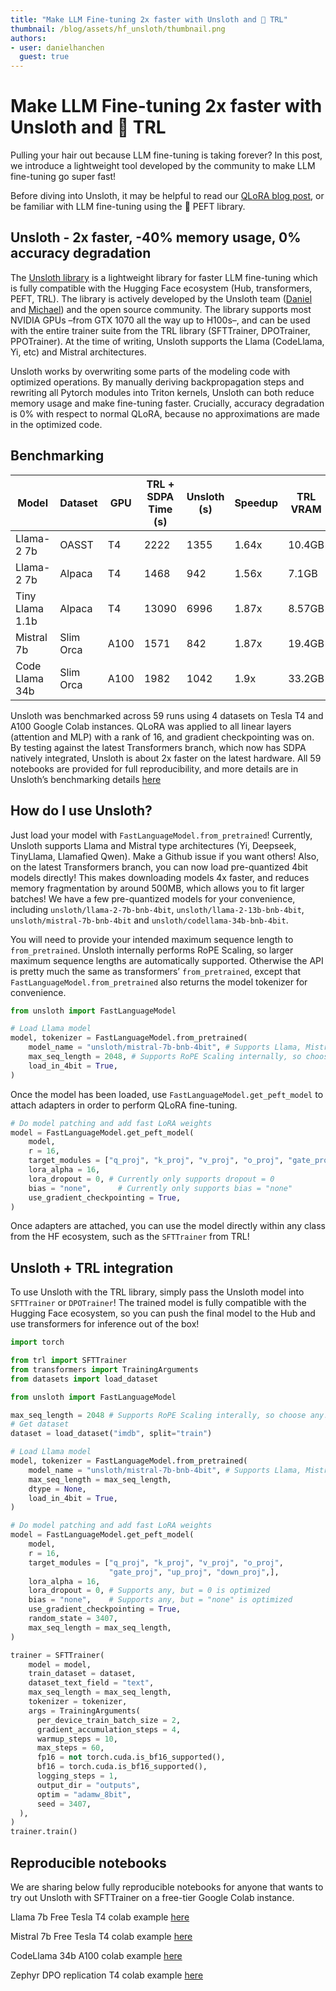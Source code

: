 ```yaml
---
title: "Make LLM Fine-tuning 2x faster with Unsloth and 🤗 TRL"
thumbnail: /blog/assets/hf_unsloth/thumbnail.png
authors:
- user: danielhanchen
  guest: true
---
```


# Make LLM Fine-tuning 2x faster with Unsloth and 🤗 TRL

Pulling your hair out because LLM fine-tuning is taking forever? In this post, we introduce a lightweight tool developed by the community to make LLM fine-tuning go super fast!

Before diving into Unsloth, it may be helpful to read our [QLoRA blog post](https://huggingface.co/blog/4bit-transformers-bitsandbytes), or be familiar with LLM fine-tuning using the 🤗 PEFT library.

## Unsloth - 2x faster, -40% memory usage, 0% accuracy degradation

The [Unsloth library](https://github.com/unslothai/unsloth) is a lightweight library for faster LLM fine-tuning which is fully compatible with the Hugging Face ecosystem (Hub, transformers, PEFT, TRL). The library is actively developed by the Unsloth team ([Daniel](https://huggingface.co/danielhanchen) and [Michael](https://github.com/shimmyshimmer)) and the open source community. The library supports most NVIDIA GPUs –from GTX 1070 all the way up to H100s–, and can be used with the entire trainer suite from the TRL library (SFTTrainer, DPOTrainer, PPOTrainer). At the time of writing, Unsloth supports the Llama (CodeLlama, Yi, etc) and Mistral architectures.

Unsloth works by overwriting some parts of the modeling code with optimized operations. By manually deriving backpropagation steps and rewriting all Pytorch modules into Triton kernels, Unsloth can both reduce memory usage and make fine-tuning faster. Crucially, accuracy degradation is 0% with respect to normal QLoRA, because no approximations are made in the optimized code.

## Benchmarking

| Model           | Dataset   | GPU  | TRL + SDPA Time (s) | Unsloth (s)  | Speedup | TRL VRAM | Unsloth VRAM |
|-----------------|-----------|------|---------------------|--------------|---------|----------|--------------|
| Llama-2 7b      | OASST     | T4   | 2222                | 1355         | 1.64x   | 10.4GB   | 8.4GB        |
| Llama-2 7b      | Alpaca    | T4   | 1468                | 942          | 1.56x   | 7.1GB    | 6.4GB        |
| Tiny Llama 1.1b | Alpaca    | T4   | 13090               | 6996         | 1.87x   | 8.57GB   | 3.7GB        |
| Mistral 7b      | Slim Orca | A100 | 1571                | 842          | 1.87x   | 19.4GB   | 12.4GB       |
| Code Llama 34b  | Slim Orca | A100 | 1982                | 1042         | 1.9x    | 33.2GB   | 27.4GB       |

Unsloth was benchmarked across 59 runs using 4 datasets on Tesla T4 and A100 Google Colab instances. QLoRA was applied to all linear layers (attention and MLP) with a rank of 16, and gradient checkpointing was on. By testing against the latest Transformers branch, which now has SDPA natively integrated, Unsloth is about 2x faster on the latest hardware. All 59 notebooks are provided for full reproducibility, and more details are in Unsloth’s benchmarking details [here](https://unsloth.ai/blog/mistral-benchmark)

## How do I use Unsloth?

Just load your model with `FastLanguageModel.from_pretrained`! Currently, Unsloth supports Llama and Mistral type architectures (Yi, Deepseek, TinyLlama, Llamafied Qwen). Make a Github issue if you want others! Also, on the latest Transformers branch, you can now load pre-quantized 4bit models directly! This makes downloading models 4x faster, and reduces memory fragmentation by around 500MB, which allows you to fit larger batches! We have a few pre-quantized models for your convenience, including `unsloth/llama-2-7b-bnb-4bit`, `unsloth/llama-2-13b-bnb-4bit`, `unsloth/mistral-7b-bnb-4bit` and `unsloth/codellama-34b-bnb-4bit`.

You will need to provide your intended maximum sequence length to `from_pretrained`. Unsloth internally performs RoPE Scaling, so larger maximum sequence lengths are automatically supported. Otherwise the API is pretty much the same as transformers’ `from_pretrained`, except that `FastLanguageModel.from_pretrained` also returns the model tokenizer for convenience.

```python
from unsloth import FastLanguageModel

# Load Llama model
model, tokenizer = FastLanguageModel.from_pretrained(
    model_name = "unsloth/mistral-7b-bnb-4bit", # Supports Llama, Mistral - replace this!
    max_seq_length = 2048, # Supports RoPE Scaling internally, so choose any!
    load_in_4bit = True,
)
```

Once the model has been loaded, use `FastLanguageModel.get_peft_model` to attach adapters in order to perform QLoRA fine-tuning.

```python
# Do model patching and add fast LoRA weights
model = FastLanguageModel.get_peft_model(
    model,
    r = 16,
    target_modules = ["q_proj", "k_proj", "v_proj", "o_proj", "gate_proj", "up_proj", "down_proj"],
    lora_alpha = 16,
    lora_dropout = 0, # Currently only supports dropout = 0
    bias = "none",      # Currently only supports bias = "none"
    use_gradient_checkpointing = True,
)
```

Once adapters are attached, you can use the model directly within any class from the HF ecosystem, such as the `SFTTrainer` from TRL!

## Unsloth + TRL integration

To use Unsloth with the TRL library, simply pass the Unsloth model into `SFTTrainer` or `DPOTrainer`! The trained model is fully compatible with the Hugging Face ecosystem, so you can push the final model to the Hub and use transformers for inference out of the box!

```python
import torch

from trl import SFTTrainer
from transformers import TrainingArguments
from datasets import load_dataset

from unsloth import FastLanguageModel

max_seq_length = 2048 # Supports RoPE Scaling interally, so choose any!
# Get dataset
dataset = load_dataset("imdb", split="train")

# Load Llama model
model, tokenizer = FastLanguageModel.from_pretrained(
    model_name = "unsloth/mistral-7b-bnb-4bit", # Supports Llama, Mistral - replace this!
    max_seq_length = max_seq_length,
    dtype = None,
    load_in_4bit = True,
)

# Do model patching and add fast LoRA weights
model = FastLanguageModel.get_peft_model(
    model,
    r = 16,
    target_modules = ["q_proj", "k_proj", "v_proj", "o_proj",
                      "gate_proj", "up_proj", "down_proj",],
    lora_alpha = 16,
    lora_dropout = 0, # Supports any, but = 0 is optimized
    bias = "none",    # Supports any, but = "none" is optimized
    use_gradient_checkpointing = True,
    random_state = 3407,
    max_seq_length = max_seq_length,
)

trainer = SFTTrainer(
    model = model,
    train_dataset = dataset,
    dataset_text_field = "text",
    max_seq_length = max_seq_length,
    tokenizer = tokenizer,
    args = TrainingArguments(
      per_device_train_batch_size = 2,
      gradient_accumulation_steps = 4,
      warmup_steps = 10,
      max_steps = 60,
      fp16 = not torch.cuda.is_bf16_supported(),
      bf16 = torch.cuda.is_bf16_supported(),
      logging_steps = 1,
      output_dir = "outputs",
      optim = "adamw_8bit",
      seed = 3407,
  ),
)
trainer.train()
```

## Reproducible notebooks

We are sharing below fully reproducible notebooks for anyone that wants to try out Unsloth with SFTTrainer on a free-tier Google Colab instance.

Llama 7b Free Tesla T4 colab example [here](https://huggingface.co/datasets/unsloth/notebooks/blob/main/Alpaca_%2B_Llama_7b_full_example.ipynb)

Mistral 7b Free Tesla T4 colab example [here](https://huggingface.co/datasets/unsloth/notebooks/blob/main/Alpaca_%2B_Mistral_7b_full_example.ipynb)

CodeLlama 34b A100 colab example [here](https://huggingface.co/datasets/unsloth/notebooks/blob/main/Alpaca_%2B_Codellama_34b_full_example.ipynb)

Zephyr DPO replication T4 colab example [here](https://huggingface.co/datasets/unsloth/notebooks/blob/main/DPO_Zephyr_Unsloth_Example.ipynb)
